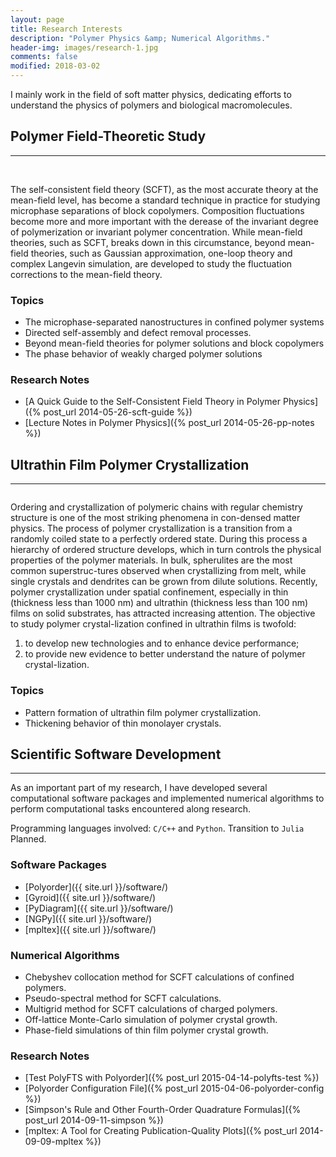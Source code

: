 ```yaml
---
layout: page
title: Research Interests
description: "Polymer Physics &amp; Numerical Algorithms."
header-img: images/research-1.jpg
comments: false
modified: 2018-03-02
---
```


I mainly work in the field of soft matter physics, dedicating efforts to understand the physics of polymers and biological macromolecules.

## Polymer Field-Theoretic Study
-----

<figure class="third">
    <img src="{{ site.url }}/images/research/bcc.png" alt="">
    <img src="{{ site.url }}/images/research/hex.png" alt="">
    <img src="{{ site.url }}/images/research/gyroid.png" alt="">
</figure>

The self-consistent field theory (SCFT), as the most accurate theory at the mean-field level, has become a standard technique in practice for studying microphase separations of block copolymers. Composition fluctuations become more and more important with the derease of the invariant degree of polymerization or invariant polymer concentration. While mean-field theories, such as SCFT, breaks down in this circumstance, beyond mean-field theories, such as Gaussian approximation, one-loop theory and complex Langevin simulation, are developed to study the fluctuation corrections to the mean-field theory.

### Topics

* The microphase-separated nanostructures in confined polymer systems
* Directed self-assembly and defect removal processes.
* Beyond mean-field theories for polymer solutions and block copolymers
* The phase behavior of weakly charged polymer solutions

### Research Notes

* [A Quick Guide to the Self-Consistent Field Theory in Polymer Physics]({% post_url 2014-05-26-scft-guide %})
* [Lecture Notes in Polymer Physics]({% post_url 2014-05-26-pp-notes %})

## Ultrathin Film Polymer Crystallization
-----

<figure>
    <img src="{{ site.url }}/images/research/peo.png" alt="">
</figure>

Ordering and crystallization of polymeric chains with regular chemistry structure is one of the most striking phenomena in con-densed matter physics.
The process of polymer crystallization is a transition from a randomly coiled state to a perfectly ordered state. During this process a hierarchy of ordered structure develops, which in turn controls the physical properties of the polymer materials. In bulk, spherulites are the most common superstruc-tures observed when crystallizing from melt, while single crystals and dendrites can be grown from dilute solutions. Recently, polymer crystallization under spatial confinement, especially in thin (thickness less than 1000 nm) and ultrathin (thickness less than 100 nm) films on solid substrates, has attracted increasing attention. The objective to study polymer crystal-lization confined in ultrathin films is twofold:

1. to develop new technologies and to enhance device performance;
2. to provide new evidence to better understand the nature of polymer crystal-lization.

### Topics

* Pattern formation of ultrathin film polymer crystallization.
* Thickening behavior of thin monolayer crystals.

## Scientific Software Development
-----

As an important part of my research, I have developed several computational software packages and implemented numerical algorithms to perform computational tasks encountered along research.

Programming languages involved: `C/C++` and `Python`. Transition to `Julia` Planned.

### Software Packages

* [Polyorder]({{ site.url }}/software/)
* [Gyroid]({{ site.url }}/software/)
* [PyDiagram]({{ site.url }}/software/)
* [NGPy]({{ site.url }}/software/)
* [mpltex]({{ site.url }}/software/)

### Numerical Algorithms

* Chebyshev collocation method for SCFT calculations of confined polymers.
* Pseudo-spectral method for SCFT calculations.
* Multigrid method for SCFT calculations of charged polymers.
* Off-lattice Monte-Carlo simulation of polymer crystal growth.
* Phase-field simulations of thin film polymer crystal growth.

### Research Notes

* [Test PolyFTS with Polyorder]({% post_url 2015-04-14-polyfts-test %})
* [Polyorder Configuration File]({% post_url 2015-04-06-polyorder-config %})
* [Simpson's Rule and Other Fourth-Order Quadrature Formulas]({% post_url 2014-09-11-simpson %})
* [mpltex: A Tool for Creating Publication-Quality Plots]({% post_url 2014-09-09-mpltex %})

